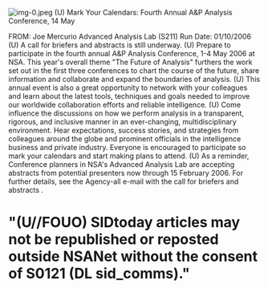 ![img-0.jpeg](img-0.jpeg)
(U) Mark Your Calendars: Fourth Annual A\&P Analysis Conference, 14 May

FROM: Joe Mercurio
Advanced Analysis Lab (S211)
Run Date: 01/10/2006
(U) A call for briefers and abstracts is still underway.
(U) Prepare to participate in the fourth annual A\&P Analysis Conference, 1-4 May 2006 at NSA. This year's overall theme "The Future of Analysis" furthers the work set out in the first three conferences to chart the course of the future, share information and collaborate and expand the boundaries of analysis.
(U) This annual event is also a great opportunity to network with your colleagues and learn about the latest tools, techniques and goals needed to improve our worldwide collaboration efforts and reliable intelligence.
(U) Come influence the discussions on how we perform analysis in a transparent, rigorous, and inclusive manner in an ever-changing, multidisciplinary environment. Hear expectations, success stories, and strategies from colleagues around the globe and prominent officials in the intelligence business and private industry. Everyone is encouraged to participate so mark your calendars and start making plans to attend.
(U) As a reminder, Conference planners in NSA's Advanced Analysis Lab are accepting abstracts from potential presenters now through 15 February 2006. For further details, see the Agency-all e-mail with the call for briefers and abstracts .

# "(U//FOUO) SIDtoday articles may not be republished or reposted outside NSANet without the consent of S0121 (DL sid_comms)."
